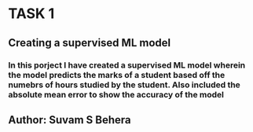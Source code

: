 # TASK 1
## Creating a supervised ML model

### In this porject I have created a supervised ML model wherein the model predicts the marks of a student based off the numebrs of hours studied by the student. Also included the absolute mean error to show the accuracy of the model

## **Author: Suvam S Behera**
